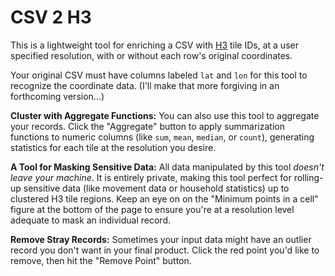 # CSV 2 H3

This is a lightweight tool for enriching a CSV with [H3][h3] tile IDs, at a user specified resolution, with or without each row's original coordinates.

Your original CSV must have columns labeled `lat` and `lon` for this tool to recognize the coordinate data. (I'll make that more forgiving in an forthcoming version...)

**Cluster with Aggregate Functions:** You can also use this tool to aggregate your records. Click the "Aggregate" button to apply summarization functions to numeric columns (like `sum`, `mean`, `median`, or `count`), generating statistics for each tile at the resolution you desire.

**A Tool for Masking Sensitive Data:** All data manipulated by this tool *doesn't leave your machine*. It is entirely private, making this tool perfect for rolling-up sensitive data (like movement data or household statistics) up to clustered H3 tile regions. Keep an eye on on the "Minimum points in a cell" figure at the bottom of the page to ensure you're at a resolution level adequate to mask an individual record.

**Remove Stray Records:** Sometimes your input data might have an outlier record you don't want in your final product. Click the red point you'd like to remove, then hit the "Remove Point" button.

[h3]: https://h3geo.org/